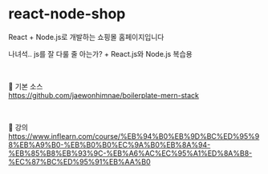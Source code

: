 # react-node-shop
React + Node.js로 개발하는 쇼핑몰 홈페이지입니다
 
나녀석.. js를 잘 다룰 줄 아는가? + React.js와 Node.js 복습용

<br>

📍 기본 소스<br> 
https://github.com/jaewonhimnae/boilerplate-mern-stack

<br>

📍 강의<br> 
https://www.inflearn.com/course/%EB%94%B0%EB%9D%BC%ED%95%98%EB%A9%B0-%EB%B0%B0%EC%9A%B0%EB%8A%94-%EB%85%B8%EB%93%9C-%EB%A6%AC%EC%95%A1%ED%8A%B8-%EC%87%BC%ED%95%91%EB%AA%B0
